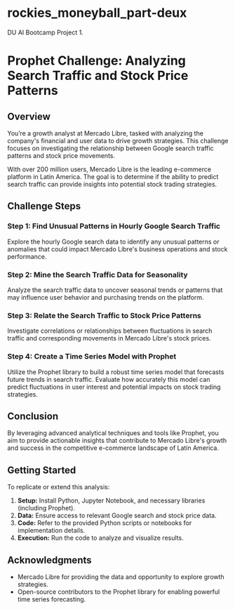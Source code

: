 # rockies_moneyball_part-deux
DU AI Bootcamp Project 1. 
# Prophet Challenge: Analyzing Search Traffic and Stock Price Patterns

## Overview

You’re a growth analyst at Mercado Libre, tasked with analyzing the company's financial and user data to drive growth strategies. This challenge focuses on investigating the relationship between Google search traffic patterns and stock price movements.

With over 200 million users, Mercado Libre is the leading e-commerce platform in Latin America. The goal is to determine if the ability to predict search traffic can provide insights into potential stock trading strategies.

## Challenge Steps

### Step 1: Find Unusual Patterns in Hourly Google Search Traffic

Explore the hourly Google search data to identify any unusual patterns or anomalies that could impact Mercado Libre's business operations and stock performance.

### Step 2: Mine the Search Traffic Data for Seasonality

Analyze the search traffic data to uncover seasonal trends or patterns that may influence user behavior and purchasing trends on the platform.

### Step 3: Relate the Search Traffic to Stock Price Patterns

Investigate correlations or relationships between fluctuations in search traffic and corresponding movements in Mercado Libre's stock prices.

### Step 4: Create a Time Series Model with Prophet

Utilize the Prophet library to build a robust time series model that forecasts future trends in search traffic. Evaluate how accurately this model can predict fluctuations in user interest and potential impacts on stock trading strategies.

## Conclusion

By leveraging advanced analytical techniques and tools like Prophet, you aim to provide actionable insights that contribute to Mercado Libre's growth and success in the competitive e-commerce landscape of Latin America.

## Getting Started

To replicate or extend this analysis:

1. **Setup:** Install Python, Jupyter Notebook, and necessary libraries (including Prophet).
2. **Data:** Ensure access to relevant Google search and stock price data.
3. **Code:** Refer to the provided Python scripts or notebooks for implementation details.
4. **Execution:** Run the code to analyze and visualize results.

## Acknowledgments

- Mercado Libre for providing the data and opportunity to explore growth strategies.
- Open-source contributors to the Prophet library for enabling powerful time series forecasting.
